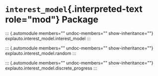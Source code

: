# `interest_model`{.interpreted-text role="mod"} Package

::: {.automodule members="" undoc-members="" show-inheritance=""}
explauto.interest_model.interest_model
:::

::: {.automodule members="" undoc-members="" show-inheritance=""}
explauto.interest_model.random
:::

::: {.automodule members="" undoc-members="" show-inheritance=""}
explauto.interest_model.discrete_progress
:::
